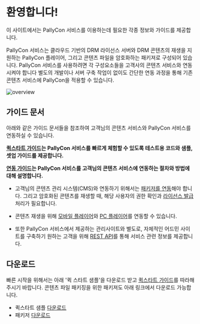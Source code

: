 환영합니다!
===========

이 사이트에서는 PallyCon 서비스를 이용하는데 필요한 각종 정보와 가이드를 제공합니다.

PallyCon 서비스는 클라우드 기반의 DRM 라이선스 서버와 DRM 콘텐츠의 재생을 지원하는 PallyCon 플레이어, 그리고 콘텐츠 파일을 암호화하는 패키져로 구성되어 있습니다. PallyCon 서비스를 사용하려면 각 구성요소들을 고객사의 콘텐츠 서비스와 연동시켜야 합니다 별도의 개발이나 서버 구축 작업이 없이도 간단한 연동 과정을 통해 기존 콘텐츠 서비스에 PallyCon을 적용할 수 있습니다.

![overview](overview_diagram_eng.jpg)


## 가이드 문서
아래와 같은 가이드 문서들을 참조하여 고객님의 콘텐츠 서비스와 PallyCon 서비스를 연동하실 수 있습니다.
 
**[퀵스타트 가이드](#퀵스타트-가이드)는 PallyCon 서비스를 빠르게 체험할 수 있도록 테스트용 코드와 샘플, 셋업 가이드를 제공합니다.**
 
**[연동 가이드](#연동-개요)는 PallyCon 서비스를 고객님의 콘텐츠 서비스에 연동하는 절차와 방법에 대해 설명합니다.**

- 고객님의 콘텐츠 관리 시스템(CMS)와 연동하기 위해서는 [패키저를 연동](#패키징-가이드)해야 합니다. 그리고 암호화된 콘텐츠를 재생할 때, 해당 사용자의 권한 확인과 [라이선스 발급](#라이선스-발급-가이드) 처리가 필요합니다.

- 콘텐츠 재생을 위해 [모바일 플레이어](#모바일-플레이어-연동)와 [PC 플레이어](#pc-플레이어-연동)를 연동할 수 있습니다. 

- 또한 PallyCon 서비스에서 제공하는 관리사이트와 별도로, 자체적인 어드민 사이트를 구축하기 원하는 고객을 위해 [REST API](#rest-api-가이드)를 통해 서비스 관련 정보를 제공합니다.  


## 다운로드
빠른 시작을 위해서는 아래 '퀵 스타트 샘플'을 다운로드 받고 [퀵스타트 가이드](#퀵스타트-가이드)를 따라해 주시기 바랍니다.
콘텐츠 파일 패키징을 위한 패키져도 아래 링크에서 다운로드 가능합니다.

- 퀵스타트 샘플 [다운로드](http://www.pallycon.com/developer/PallyCon_QuickStartSample.zip)
- 패키저 [다운로드](http://www.pallycon.com/developer/PallyCon_Packager.zip)



